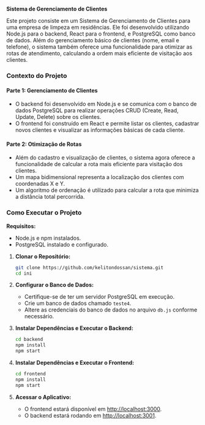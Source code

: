 **Sistema de Gerenciamento de Clientes**

Este projeto consiste em um Sistema de Gerenciamento de Clientes para uma empresa de limpeza em residências. Ele foi desenvolvido utilizando Node.js para o backend, React para o frontend, e PostgreSQL como banco de dados. Além do gerenciamento básico de clientes (nome, email e telefone), o sistema também oferece uma funcionalidade para otimizar as rotas de atendimento, calculando a ordem mais eficiente de visitação aos clientes.

### Contexto do Projeto

#### Parte 1: Gerenciamento de Clientes

- O backend foi desenvolvido em Node.js e se comunica com o banco de dados PostgreSQL para realizar operações CRUD (Create, Read, Update, Delete) sobre os clientes.
- O frontend foi construído em React e permite listar os clientes, cadastrar novos clientes e visualizar as informações básicas de cada cliente.

#### Parte 2: Otimização de Rotas

- Além do cadastro e visualização de clientes, o sistema agora oferece a funcionalidade de calcular a rota mais eficiente para visitação dos clientes.
- Um mapa bidimensional representa a localização dos clientes com coordenadas X e Y.
- Um algoritmo de ordenação é utilizado para calcular a rota que minimiza a distância total percorrida.

### Como Executar o Projeto

**Requisitos:**
- Node.js e npm instalados.
- PostgreSQL instalado e configurado.

1. **Clonar o Repositório:**
   ```bash
   git clone https://github.com/kelitondossan/sistema.git
   cd ini
   ```

2. **Configurar o Banco de Dados:**
   - Certifique-se de ter um servidor PostgreSQL em execução.
   - Crie um banco de dados chamado `teste4`.
   - Altere as credenciais do banco de dados no arquivo `db.js` conforme necessário.

3. **Instalar Dependências e Executar o Backend:**
   ```bash
   cd backend
   npm install
   npm start
   ```

4. **Instalar Dependências e Executar o Frontend:**
   ```bash
   cd frontend
   npm install
   npm start
   ```

5. **Acessar o Aplicativo:**
   - O frontend estará disponível em [http://localhost:3000](http://localhost:3000).
   - O backend estará rodando em [http://localhost:3001](http://localhost:3001).
